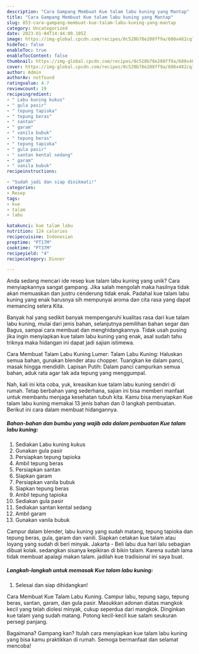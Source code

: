 ```yaml
---
description: "Cara Gampang Membuat Kue talam labu kuning yang Mantap"
title: "Cara Gampang Membuat Kue talam labu kuning yang Mantap"
slug: 853-cara-gampang-membuat-kue-talam-labu-kuning-yang-mantap
category: Uncategorized
date: 2023-01-04T14:44:00.105Z
image: https://img-global.cpcdn.com/recipes/0c520b78e208ff9a/680x482cq70/kue-talam-labu-kuning-foto-resep-utama.jpg
hideToc: false
enableToc: true
enableTocContent: false
thumbnail: https://img-global.cpcdn.com/recipes/0c520b78e208ff9a/680x482cq70/kue-talam-labu-kuning-foto-resep-utama.jpg
cover: https://img-global.cpcdn.com/recipes/0c520b78e208ff9a/680x482cq70/kue-talam-labu-kuning-foto-resep-utama.jpg
author: Admin
authorAv: notfound
ratingvalue: 4.7
reviewcount: 19
recipeingredient:
- " Labu kuning kukus"
- " gula pasir"
- " tepung tapioka"
- " tepung beras"
- " santan"
- " garam"
- " vanila bubuk"
- " tepung beras"
- " tepung tapioka"
- " gula pasir"
- " santan kental sedang"
- " garam"
- " vanila bubuk"
recipeinstructions:

- "Sudah jadi dan siap dinikmati!"
categories:
- Resep
tags:
- kue
- talam
- labu

katakunci: kue talam labu 
nutrition: 124 calories
recipecuisine: Indonesian
preptime: "PT17M"
cooktime: "PT37M"
recipeyield: "4"
recipecategory: Dinner

---
```





Anda sedang mencari ide resep kue talam labu kuning yang unik? Cara menyiapkannya sangat gampang. Jika salah mengolah maka hasilnya tidak akan memuaskan dan justru cenderung tidak enak. Padahal kue talam labu kuning yang enak harusnya sih mempunyai aroma dan cita rasa yang dapat memancing selera Kita.





Banyak hal yang sedikit banyak mempengaruhi kualitas rasa dari kue talam labu kuning, mulai dari jenis bahan, selanjutnya pemilihan bahan segar dan Bagus, sampai cara membuat dan menghidangkannya. Tidak usah pusing jika ingin menyiapkan kue talam labu kuning yang enak,      asal sudah tahu triknya maka hidangan ini dapat jadi sajian istimewa.














Cara Membuat Talam Labu Kuning Lumer: Talam Labu Kuning: Haluskan semua bahan, gunakan blender atau chopper. Tuangkan ke dalam panci, masak hingga mendidih. Lapisan Putih: Dalam panci campurkan semua bahan, aduk rata agar tak ada tepung yang menggumpal.






Nah, kali ini kita coba, yuk, kreasikan kue talam labu kuning sendiri di rumah. Tetap berbahan yang sederhana, sajian ini bisa memberi manfaat untuk membantu menjaga kesehatan tubuh kita. Kamu bisa menyiapkan Kue talam labu kuning memakai 13 jenis bahan dan 0 langkah pembuatan. Berikut ini cara dalam membuat hidangannya.

<!--inarticleads1-->

##### Bahan-bahan dan bumbu yang wajib ada dalam pembuatan Kue talam labu kuning:

1. Sediakan  Labu kuning kukus
1. Gunakan  gula pasir
1. Persiapkan  tepung tapioka
1. Ambil  tepung beras
1. Persiapkan  santan
1. Siapkan  garam
1. Persiapkan  vanila bubuk
1. Siapkan  tepung beras
1. Ambil  tepung tapioka
1. Sediakan  gula pasir
1. Sediakan  santan kental sedang
1. Ambil  garam
1. Gunakan  vanila bubuk


Campur dalam blender, labu kuning yang sudah matang, tepung tapioka dan tepung beras, gula, garam dan vanili. Siapkan cetakan kue talam atau loyang yang sudah di beri minyak. Jakarta - Beli labu dua hari lalu sebagian dibuat kolak. sedangkan sisanya kepikiran di bikin talam. Karena sudah lama tidak membuat apalagi makan talam. jadilah kue tradisional ini saya buat. 

<!--inarticleads2-->

##### Langkah-langkah untuk memasak Kue talam labu kuning:


1. Selesai dan siap dihidangkan!

Cara Membuat Kue Talam Labu Kuning. Campur labu, tepung sagu, tepung beras, santan, garam, dan gula pasir. Masukkan adonan diatas mangkok kecil yang telah diolesi minyak, cukup seperdua dari mangkok. Dinginkan kue talam yang sudah matang. Potong kecil-kecil kue salam seukuran persegi panjang. 

Bagaimana? Gampang kan? Itulah cara menyiapkan kue talam labu kuning yang bisa kamu praktikkan di rumah. Semoga bermanfaat dan selamat mencoba!
